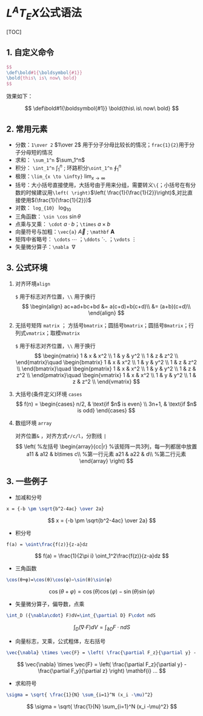 # $L^AT_EX$公式语法

[TOC]

## 1. 自定义命令

```latex
$$
\def\bold#1{\boldsymbol{#1}}
\bold{this\ is\ now\ bold}
$$
```

效果如下：

$$
\def\bold#1{\boldsymbol{#1}}
\bold{this\ is\ now\ bold}
$$

## 2. 常用元素

* 分数：`1\over 2`   $1\over 2$  用于分子分母比较长的情况；`frac{1}{2}`用于分子分母短的情况
* 求和： `\sum_1^n`  $\sum_1^n$
* 积分： `\int_1^n` $\int_1^n$ ;   环路积分`\oint_1^n`  $\oint_1^n$
* 极限：`\lim_{x \to \infty}` $\lim_{x \to \infty}$
* 括号：大小括号直接使用，大括号由于用来分组，需要转义`\{`；小括号在有分数的时候建议用`\left( \right)`$\left( \frac{1}{\frac{1}{2}}\right)$,对比直接使用$(\frac{1}{\frac{1}{2}})$
* 对数： `log_{10} `  $\log_{10}​$
* 三角函数： `\sin \cos`  $\sin{\theta}​$
* 点乘与叉乘： `\cdot` $a\cdot b$；`\times` $a\times b$
* 向量符号与加粗：`\vec{a}` $\vec A$ ;  `\mathbf`  $\mathbf{A}$
* 矩阵中省略号： `\cdots` $\cdots$ ；`\ddots`  $\ddots$    ；`\vdots`     $\vdots$ 
* 矢量微分算子：`\nabla`  $\nabla$

## 3. 公式环境

1. 对齐环境`align`

   `$` 用于标志对齐位置，`\\` 用于换行
   $$
   \begin{align}
   ac+ad+bc+bd &= a(c+d)+b(c+d)\\
   			&= (a+b)(c+d)\\
   \end{align}
   $$

2. 无括号矩阵 `matrix` ； 方括号`bmatrix`；圆括号`bmatrix`；圆括号`Bmatrix`；行列式`vmatrix`；取模`Vmatrix`

   `$` 用于标志对齐位置，`\\` 用于换行
   $$
   \begin{matrix}
        1 & x & x^2 \\
        1 & y & y^2 \\
        1 & z & z^2 \\
    \end{matrix}\quad
    \begin{bmatrix}
        1 & x & x^2 \\
        1 & y & y^2 \\
        1 & z & z^2 \\
    \end{bmatrix}\quad
    \begin{pmatrix}
        1 & x & x^2 \\
        1 & y & y^2 \\
        1 & z & z^2 \\
    \end{pmatrix}\quad
    \begin{vmatrix}
        1 & x & x^2 \\
        1 & y & y^2 \\
        1 & z & z^2 \\
    \end{vmatrix}
   $$

3. 大括号(条件定义)环境 `cases`
   $$
   f(n) =
   \begin{cases}
   	n/2,  & \text{if $n$ is even} \\
   	3n+1, & \text{if $n$ is odd}
   \end{cases}
   $$

4. 数组环境  `array`

   对齐位置`&` ，对齐方式`r/c/l`，分割线 `|` 
   $$
   \left(                 %左括号
     \begin{array}{cc|r}   %该矩阵一共3列，每一列都居中放置
       a11 & a12 & b\times c\\  %第一行元素
       a21 & a22 & d\\  %第二行元素
     \end{array}
   \right)
   $$

## 3. 一些例子

* 加减和分号

```latex
x = {-b \pm \sqrt{b^2-4ac} \over 2a}
```

$$
x = {-b \pm \sqrt{b^2-4ac} \over 2a}
$$

* 积分号

```latex
f(a) = \oint\frac{f(z)}{z-a}dz
```

$$
f(a) = \frac{1}{2\pi i} \oint_1^2\frac{f(z)}{z-a}dz
$$

* 三角函数

```latex
\cos(θ+φ)=\cos(θ)\cos(φ)−\sin(θ)\sin(φ)
```

$$
\cos(θ+φ)=\cos(θ)\cos(φ)−\sin(θ)\sin(φ)
$$

* 矢量微分算子，偏导数，点乘

```latex
\int_D ({\nabla\cdot} F)dV=\int_{\partial D} F\cdot ndS
```

$$
\int_D ({\nabla\cdot} F)dV=\int_{\partial D} F\cdot ndS
$$

* 向量标志，叉乘，公式粗体，左右括号

```latex
\vec{\nabla} \times \vec{F} = \left( \frac{\partial F_z}{\partial y} - \frac{\partial F_y}{\partial z} \right) \mathbf{i} ...
```

$$
\vec{\nabla} \times \vec{F} = \left( \frac{\partial F_z}{\partial y} - \frac{\partial F_y}{\partial z} \right) \mathbf{i} ...
$$

* 求和符号

```latex
\sigma = \sqrt{ \frac{1}{N} \sum_{i=1}^N (x_i -\mu)^2}
```

$$
\sigma = \sqrt{ \frac{1}{N} \sum_{i=1}^N (x_i -\mu)^2}
$$





